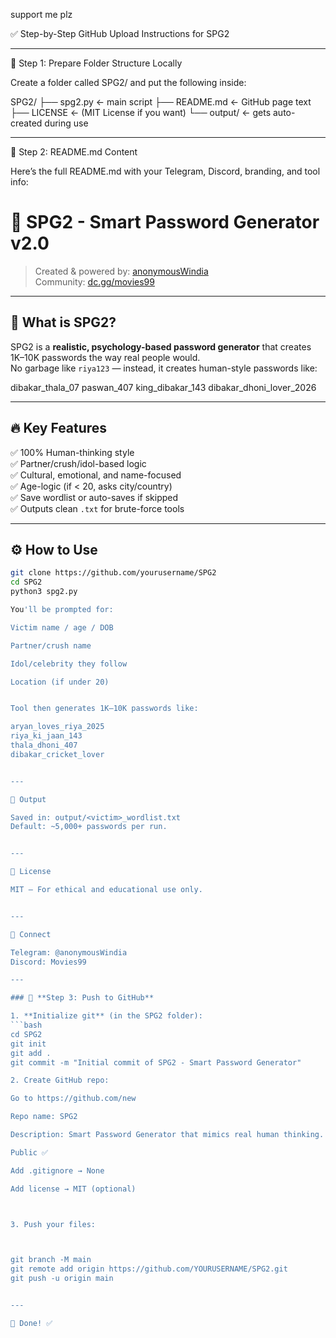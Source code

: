 


support me plz

✅ Step-by-Step GitHub Upload Instructions for SPG2


---

🔹 Step 1: Prepare Folder Structure Locally

Create a folder called SPG2/ and put the following inside:

SPG2/
├── spg2.py          ← main script
├── README.md        ← GitHub page text
├── LICENSE          ← (MIT License if you want)
└── output/          ← gets auto-created during use


---

🔹 Step 2: README.md Content

Here’s the full README.md with your Telegram, Discord, branding, and tool info:

# 🔐 SPG2 - Smart Password Generator v2.0

> Created & powered by: [anonymousWindia](https://t.me/anonymousWindia)  
> Community: [dc.gg/movies99](https://dc.gg/movies99)

---

## 🧠 What is SPG2?

SPG2 is a **realistic, psychology-based password generator** that creates 1K–10K passwords the way real people would.  
No garbage like `riya123` — instead, it creates human-style passwords like:

dibakar_thala_07
paswan_407
king_dibakar_143
dibakar_dhoni_lover_2026

---

## 🔥 Key Features

✅ 100% Human-thinking style  
✅ Partner/crush/idol-based logic  
✅ Cultural, emotional, and name-focused  
✅ Age-logic (if < 20, asks city/country)  
✅ Save wordlist or auto-saves if skipped  
✅ Outputs clean `.txt` for brute-force tools

---

## ⚙️ How to Use

```bash
git clone https://github.com/yourusername/SPG2
cd SPG2
python3 spg2.py

You'll be prompted for:

Victim name / age / DOB

Partner/crush name

Idol/celebrity they follow

Location (if under 20)


Tool then generates 1K–10K passwords like:

aryan_loves_riya_2025
riya_ki_jaan_143
thala_dhoni_407
dibakar_cricket_lover


---

💾 Output

Saved in: output/<victim>_wordlist.txt
Default: ~5,000+ passwords per run.


---

📜 License

MIT – For ethical and educational use only.


---

🔗 Connect

Telegram: @anonymousWindia
Discord: Movies99

---

### 🔹 **Step 3: Push to GitHub**

1. **Initialize git** (in the SPG2 folder):
```bash
cd SPG2
git init
git add .
git commit -m "Initial commit of SPG2 - Smart Password Generator"

2. Create GitHub repo:

Go to https://github.com/new

Repo name: SPG2

Description: Smart Password Generator that mimics real human thinking.

Public ✅

Add .gitignore → None

Add license → MIT (optional)



3. Push your files:



git branch -M main
git remote add origin https://github.com/YOURUSERNAME/SPG2.git
git push -u origin main


---

🔹 Done! ✅




